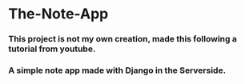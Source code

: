 # The-Note-App
### This project is not my own creation, made this following a tutorial from youtube.
### A simple note app made with Django in the Serverside.
